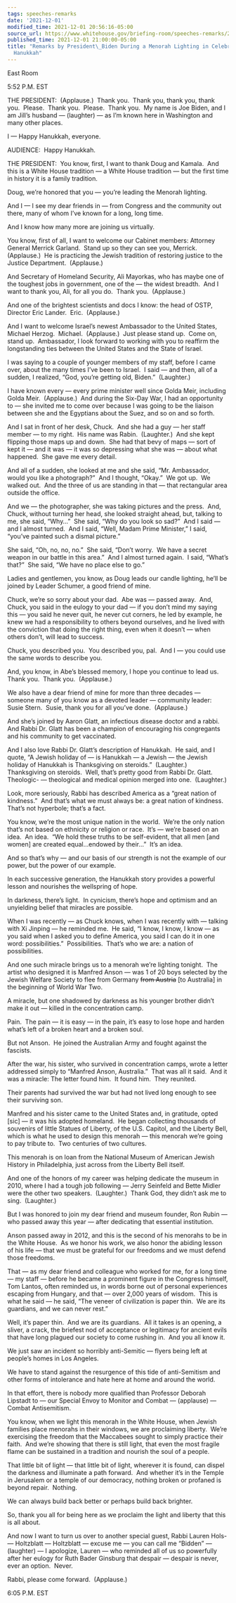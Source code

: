```yaml
---
tags: speeches-remarks
date: '2021-12-01'
modified_time: 2021-12-01 20:56:16-05:00
source_url: https://www.whitehouse.gov/briefing-room/speeches-remarks/2021/12/01/remarks-by-president-biden-during-a-menorah-lighting-in-celebration-of-hanukkah/
published_time: 2021-12-01 21:00:00-05:00
title: "Remarks by President\_Biden During a Menorah Lighting in Celebration of\_\
  Hanukkah"
---
```

 
East Room

5:52 P.M. EST  
  
THE PRESIDENT:  (Applause.)  Thank you.  Thank you, thank you, thank
you.  Please.  Thank you.  Please.  Thank you.  My name is Joe Biden,
and I am Jill’s husband — (laughter) — as I’m known here in Washington
and many other places.   
  
I — Happy Hanukkah, everyone.  
  
AUDIENCE:  Happy Hanukkah.  
  
THE PRESIDENT:  You know, first, I want to thank Doug and Kamala.  And
this is a White House tradition — a White House tradition — but the
first time in history it is a family tradition.   
  
Doug, we’re honored that you — you’re leading the Menorah lighting.   
  
And I — I see my dear friends in — from Congress and the community out
there, many of whom I’ve known for a long, long time.   
  
And I know how many more are joining us virtually.  
  
You know, first of all, I want to welcome our Cabinet members: Attorney
General Merrick Garland.  Stand up so they can see you, Merrick. 
(Applause.)  He is practicing the Jewish tradition of restoring justice
to the Justice Department.  (Applause.)  
  
And Secretary of Homeland Security, Ali Mayorkas, who has maybe one of
the toughest jobs in government, one of the — the widest breadth.  And I
want to thank you, Ali, for all you do.  Thank you.  (Applause.)  
  
And one of the brightest scientists and docs I know: the head of OSTP,
Director Eric Lander.  Eric.  (Applause.)  
  
And I want to welcome Israel’s newest Ambassador to the United States,
Michael Herzog.  Michael.  (Applause.)  Just please stand up.  Come on,
stand up.  Ambassador, I look forward to working with you to reaffirm
the longstanding ties between the United States and the State of
Israel.  
  
I was saying to a couple of younger members of my staff, before I came
over, about the many times I’ve been to Israel.  I said — and then, all
of a sudden, I realized, “God, you’re getting old, Biden.”
 (Laughter.)  
  
I have known every — every prime minister well since Golda Meir,
including Golda Meir.  (Applause.)  And during the Six-Day War, I had an
opportunity to — she invited me to come over because I was going to be
the liaison between she and the Egyptians about the Suez, and so on and
so forth.   
  
And I sat in front of her desk, Chuck.  And she had a guy — her staff
member — to my right.  His name was Rabin.  (Laughter.)  And she kept
flipping those maps up and down.  She had that bevy of maps — sort of
kept it — and it was — it was so depressing what she was — about what
happened.  She gave me every detail.   
  
And all of a sudden, she looked at me and she said, “Mr. Ambassador,
would you like a photograph?”  And I thought, “Okay.”  We got up.  We
walked out.  And the three of us are standing in that — that rectangular
area outside the office.   
  
And we — the photographer, she was taking pictures and the press.  And,
Chuck, without turning her head, she looked straight ahead, but, talking
to me, she said, “Why…”  She said, “Why do you look so sad?”  And I said
— and I almost turned.  And I said, “Well, Madam Prime Minister,” I
said, “you’ve painted such a dismal picture.”   
  
She said, “Oh, no, no, no.”  She said, “Don’t worry.  We have a secret
weapon in our battle in this area.”  And I almost turned again.  I said,
“What’s that?”  She said, “We have no place else to go.”   
  
Ladies and gentlemen, you know, as Doug leads our candle lighting, he’ll
be joined by Leader Schumer, a good friend of mine.  
  
Chuck, we’re so sorry about your dad.  Abe was — passed away.  And,
Chuck, you said in the eulogy to your dad — if you don’t mind my saying
this — you said he never quit, he never cut corners, he led by example,
he knew we had a responsibility to others beyond ourselves, and he lived
with the conviction that doing the right thing, even when it doesn’t —
when others don’t, will lead to success.  
  
Chuck, you described you.  You described you, pal.  And I — you could
use the same words to describe you.   
  
And, you know, in Abe’s blessed memory, I hope you continue to lead us. 
Thank you.  Thank you.  (Applause.)    
  
We also have a dear friend of mine for more than three decades — someone
many of you know as a devoted leader — community leader: Susie Stern. 
Susie, thank you for all you’ve done.  (Applause.)   
  
And she’s joined by Aaron Glatt, an infectious disease doctor and a
rabbi.  And Rabbi Dr. Glatt has been a champion of encouraging his
congregants and his community to get vaccinated.  
  
And I also love Rabbi Dr. Glatt’s description of Hanukkah.  He said, and
I quote, “A Jewish holiday of — is Hanukkah — a Jewish — the Jewish
holiday of Hanukkah is Thanksgiving on steroids.”  (Laughter.) 
Thanksgiving on steroids.  Well, that’s pretty good from Rabbi Dr.
Glatt.  Theologic- — theological and medical opinion merged into one. 
(Laughter.)  
  
Look, more seriously, Rabbi has described America as a “great nation of
kindness.”  And that’s what we must always be: a great nation of
kindness.  That’s not hyperbole; that’s a fact.   
  
You know, we’re the most unique nation in the world.  We’re the only
nation that’s not based on ethnicity or religion or race.  It’s — we’re
based on an idea.  An idea.  “We hold these truths to be self-evident,
that all men \[and women\] are created equal…endowed by their…”  It’s an
idea.   
  
And so that’s why — and our basis of our strength is not the example of
our power, but the power of our example.   
  
In each successive generation, the Hanukkah story provides a powerful
lesson and nourishes the wellspring of hope.  
  
In darkness, there’s light.  In cynicism, there’s hope and optimism and
an unyielding belief that miracles are possible.  
  
When I was recently — as Chuck knows, when I was recently with — talking
with Xi Jinping — he reminded me.  He said, “I know, I know, I know — as
you said when I asked you to define America, you said I can do it in one
word: possibilities.”  Possibilities.  That’s who we are: a nation of
possibilities.  
  
And one such miracle brings us to a menorah we’re lighting tonight.  The
artist who designed it is Manfred Anson — was 1 of 20 boys selected by
the Jewish Welfare Society to flee from Germany <s>from Austria</s> \[to
Australia\] in the beginning of World War Two.  
  
A miracle, but one shadowed by darkness as his younger brother didn’t
make it out — killed in the concentration camp.  
  
Pain.  The pain — it is easy — in the pain, it’s easy to lose hope and
harden what’s left of a broken heart and a broken soul.  
  
But not Anson.  He joined the Australian Army and fought against the
fascists.  
  
After the war, his sister, who survived in concentration camps, wrote a
letter addressed simply to “Manfred Anson, Australia.”  That was all it
said.  And it was a miracle: The letter found him.  It found him.  They
reunited.  
  
Their parents had survived the war but had not lived long enough to see
their surviving son.  
  
Manfred and his sister came to the United States and, in gratitude,
opted \[sic\] — it was his adopted homeland.  He began collecting
thousands of souvenirs of little Statues of Liberty, of the U.S.
Capitol, and the Liberty Bell, which is what he used to design this
menorah — this menorah we’re going to pay tribute to.  Two centuries of
two cultures.   
  
This menorah is on loan from the National Museum of American Jewish
History in Philadelphia, just across from the Liberty Bell itself.  
  
And one of the honors of my career was helping dedicate the museum in
2010, where I had a tough job following — Jerry Seinfeld and Bette
Midler were the other two speakers.  (Laughter.)  Thank God, they didn’t
ask me to sing.  (Laughter.)  
  
But I was honored to join my dear friend and museum founder, Ron Rubin —
who passed away this year — after dedicating that essential
institution.  
  
Anson passed away in 2012, and this is the second of his menorahs to be
in the White House.  As we honor his work, we also honor the abiding
lesson of his life — that we must be grateful for our freedoms and we
must defend those freedoms.  
  
That — as my dear friend and colleague who worked for me, for a long
time — my staff — before he became a prominent figure in the Congress
himself, Tom Lantos, often reminded us, in words borne out of personal
experiences escaping from Hungary, and that — over 2,000 years of
wisdom.  This is what he said — he said, “The veneer of civilization is
paper thin.  We are its guardians, and we can never rest.”  
  
Well, it’s paper thin.  And we are its guardians.  All it takes is an
opening, a sliver, a crack, the briefest nod of acceptance or legitimacy
for ancient evils that have long plagued our society to come rushing
in.  And you all know it.  
  
We just saw an incident so horribly anti-Semitic — flyers being left at
people’s homes in Los Angeles.  
  
We have to stand against the resurgence of this tide of anti-Semitism
and other forms of intolerance and hate here at home and around the
world.  
  
In that effort, there is nobody more qualified than Professor Deborah
Lipstadt to — our Special Envoy to Monitor and Combat — (applause) —
Combat Antisemitism.   
  
You know, when we light this menorah in the White House, when Jewish
families place menorahs in their windows, we are proclaiming liberty. 
We’re exercising the freedom that the Maccabees sought to simply
practice their faith.  And we’re showing that there is still light, that
even the most fragile flame can be sustained in a tradition and nourish
the soul of a people.   
  
That little bit of light — that little bit of light, wherever it is
found, can dispel the darkness and illuminate a path forward.  And
whether it’s in the Temple in Jerusalem or a temple of our democracy,
nothing broken or profaned is beyond repair.  Nothing.  
  
We can always build back better or perhaps build back brighter.  
  
So, thank you all for being here as we proclaim the light and liberty
that this is all about.  
  
And now I want to turn us over to another special guest, Rabbi Lauren
Hols- — Holtzblatt — Holtzblatt — excuse me — you can call me “Bidden” —
(laughter) — I apologize, Lauren — who reminded all of us so powerfully
after her eulogy for Ruth Bader Ginsburg that despair — despair is
never, ever an option.  Never.   
  
Rabbi, please come forward.  (Applause.)   
  
6:05 P.M. EST
